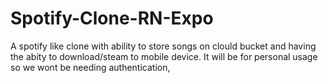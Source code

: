 # Spotify-Clone-RN-Expo
A spotify like clone with ability to store songs on clould bucket and having the abity to download/steam to mobile device. It will be for personal usage so we wont be needing authentication,

